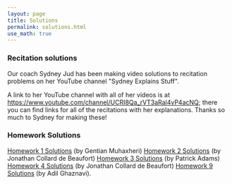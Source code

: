 ```yaml
---
layout: page
title: Solutions
permalink: solutions.html
use_math: true
---
```

### Recitation solutions

Our coach Sydney Jud has been making video solutions to recitation problems on her YouTube channel "Sydney Explains Stuff".

A link to her YouTube channel with all of her videos is at <https://www.youtube.com/channel/UCRI8Qa_rVT3aRal4vP4acNQ>; there you can find links for all 
of the recitations with her explanations. Thanks so much to Sydney for making these!



### Homework Solutions

<a href="hw/hw1/homework-1-solutions.pdf">Homework 1 Solutions</a> (by Gentian Muhaxheri)
<a href="hw/hw2-solutions.pdf">Homework 2 Solutions</a> (by Jonathan Collard de Beaufort)
<a href="hw/hw3-solutions.pdf">Homework 3 Solutions</a> (by Patrick Adams)
<a href="hw/hw4-solutions.pdf">Homework 4 Solutions</a> (by Jonathan Collard de Beaufort)
<a href="hw9-solution.pdf">Homework 9 Solutions</a> (by Adil Ghaznavi).

